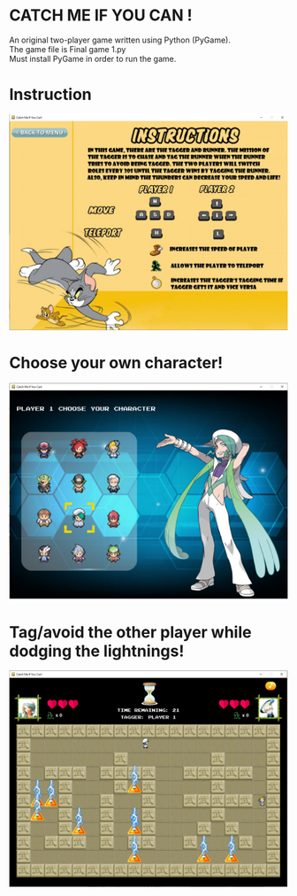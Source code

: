 # CATCH ME IF YOU CAN !
An original two-player game written using Python (PyGame).  
The game file is Final game 1.py  
Must install PyGame in order to run the game.

# Instruction
![](Images/Instructions.png)

# Choose your own character!
![](Images/choose%20player.png)

# Tag/avoid the other player while dodging the lightnings!
![](Images/game.png)
